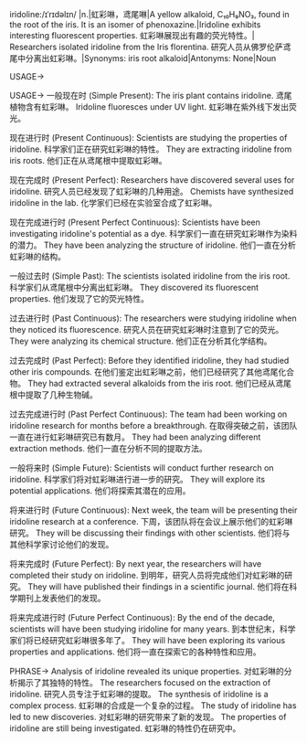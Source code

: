 iridoline:/ɪˈrɪdəlɪn/ |n.|虹彩啉，鸢尾啉|A yellow alkaloid, C₁₀H₉NO₃, found in the root of the iris.  It is an isomer of phenoxazine.|Iridoline exhibits interesting fluorescent properties. 虹彩啉展现出有趣的荧光特性。| Researchers isolated iridoline from the Iris florentina. 研究人员从佛罗伦萨鸢尾中分离出虹彩啉。|Synonyms: iris root alkaloid|Antonyms: None|Noun


USAGE->

USAGE->
一般现在时 (Simple Present):
The iris plant contains iridoline.  鸢尾植物含有虹彩啉。
Iridoline fluoresces under UV light. 虹彩啉在紫外线下发出荧光。

现在进行时 (Present Continuous):
Scientists are studying the properties of iridoline. 科学家们正在研究虹彩啉的特性。
They are extracting iridoline from iris roots. 他们正在从鸢尾根中提取虹彩啉。

现在完成时 (Present Perfect):
Researchers have discovered several uses for iridoline. 研究人员已经发现了虹彩啉的几种用途。
Chemists have synthesized iridoline in the lab. 化学家们已经在实验室合成了虹彩啉。

现在完成进行时 (Present Perfect Continuous):
Scientists have been investigating iridoline's potential as a dye. 科学家们一直在研究虹彩啉作为染料的潜力。
They have been analyzing the structure of iridoline.  他们一直在分析虹彩啉的结构。

一般过去时 (Simple Past):
The scientists isolated iridoline from the iris root. 科学家们从鸢尾根中分离出虹彩啉。
They discovered its fluorescent properties. 他们发现了它的荧光特性。

过去进行时 (Past Continuous):
The researchers were studying iridoline when they noticed its fluorescence. 研究人员在研究虹彩啉时注意到了它的荧光。
They were analyzing its chemical structure. 他们正在分析其化学结构。


过去完成时 (Past Perfect):
Before they identified iridoline, they had studied other iris compounds. 在他们鉴定出虹彩啉之前，他们已经研究了其他鸢尾化合物。
They had extracted several alkaloids from the iris root.  他们已经从鸢尾根中提取了几种生物碱。

过去完成进行时 (Past Perfect Continuous):
The team had been working on iridoline research for months before a breakthrough.  在取得突破之前，该团队一直在进行虹彩啉研究已有数月。
They had been analyzing different extraction methods. 他们一直在分析不同的提取方法。

一般将来时 (Simple Future):
Scientists will conduct further research on iridoline. 科学家们将对虹彩啉进行进一步的研究。
They will explore its potential applications. 他们将探索其潜在的应用。

将来进行时 (Future Continuous):
Next week, the team will be presenting their iridoline research at a conference.  下周，该团队将在会议上展示他们的虹彩啉研究。
They will be discussing their findings with other scientists. 他们将与其他科学家讨论他们的发现。

将来完成时 (Future Perfect):
By next year, the researchers will have completed their study on iridoline. 到明年，研究人员将完成他们对虹彩啉的研究。
They will have published their findings in a scientific journal. 他们将在科学期刊上发表他们的发现。

将来完成进行时 (Future Perfect Continuous):
By the end of the decade, scientists will have been studying iridoline for many years. 到本世纪末，科学家们将已经研究虹彩啉很多年了。
They will have been exploring its various properties and applications. 他们将一直在探索它的各种特性和应用。

PHRASE->
Analysis of iridoline revealed its unique properties. 对虹彩啉的分析揭示了其独特的特性。
The researchers focused on the extraction of iridoline. 研究人员专注于虹彩啉的提取。
The synthesis of iridoline is a complex process. 虹彩啉的合成是一个复杂的过程。
The study of iridoline has led to new discoveries. 对虹彩啉的研究带来了新的发现。
The properties of iridoline are still being investigated. 虹彩啉的特性仍在研究中。


